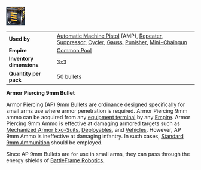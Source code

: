 ![](../images/Ap9mmbullet.jpg "ap9mmbullet.jpg")

|                          |                                                                                                                                                                                                                                                                                                      |
| ------------------------ | ---------------------------------------------------------------------------------------------------------------------------------------------------------------------------------------------------------------------------------------------------------------------------------------------------- |
| **Used by**              | [Automatic Machine Pistol](../weapons/Automatic_Machine_Pistol.md) (AMP), [Repeater](../weapons/Repeater.md), [Suppressor](../weapons/Suppressor.md), [Cycler](../weapons/Cycler.md), [Gauss](../weapons/Gauss.md), [Punisher](../weapons/Punisher.md), [Mini-Chaingun](../weapons/Mini-Chaingun.md) |
| **Empire**               | [Common Pool](../terminology/Common_Pool.md)                                                                                                                                                                                                                                                         |
| **Inventory dimensions** | 3x3                                                                                                                                                                                                                                                                                                  |
| **Quantity per pack**    | 50 bullets                                                                                                                                                                                                                                                                                           |

**Armor Piercing 9mm Bullet**

Armor Piercing (AP) 9mm Bullets are ordinance designed specifically for
small arms use where armor penetration is required. Armor Piercing 9mm
ammo can be acquired from any [equipment
terminal](equipment_terminal.md) by any
[Empire](../terminology/Empire.md). Armor Piercing 9mm Ammo is effective at
damaging armored targets such as [Mechanized Armor
Exo-Suits](armor/Armor_Index.md),
[Deployables](../weapons/Adaptive_Construction_Engine.md), and
[Vehicles](category:_Vehicles.md). However, AP 9mm Ammo is
ineffective at damaging infantry. In such cases, [Standard 9mm
Ammunition](9mm_Bullet.md) should be employed.

Since AP 9mm Bullets are for use in small arms, they can pass through
the energy shields of [BattleFrame
Robotics](../vehicles/BattleFrame_Robotics.md).

<!--[Category:Game Items](../Category:Game_Items.md)-->
<!--[Category:Ammunition](../Category:Ammunition.md)-->
